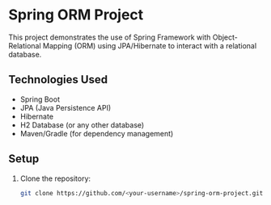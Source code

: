 # Spring ORM Project

This project demonstrates the use of Spring Framework with Object-Relational Mapping (ORM) using JPA/Hibernate to interact with a relational database.

## Technologies Used
- Spring Boot
- JPA (Java Persistence API)
- Hibernate
- H2 Database (or any other database)
- Maven/Gradle (for dependency management)

## Setup

1. Clone the repository:
   ```bash
   git clone https://github.com/<your-username>/spring-orm-project.git
